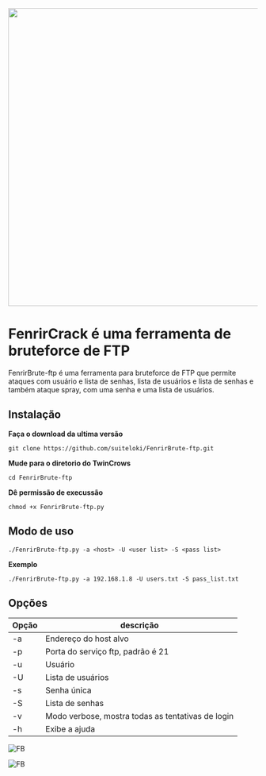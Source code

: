 <img src="https://raw.githubusercontent.com/leonardor666/images/main/fenrir.jpg"  height="600" />

# FenrirCrack é uma ferramenta de bruteforce de FTP

FenrirBrute-ftp é uma ferramenta para bruteforce de FTP que permite ataques com usuário e lista de senhas, lista de usuários e lista de senhas e também ataque spray, com uma senha e uma lista de usuários.

## Instalação

**Faça o download da ultima versão**
```
git clone https://github.com/suiteloki/FenrirBrute-ftp.git
```
**Mude para o diretorio do TwinCrows**
```
cd FenrirBrute-ftp
```
**Dê permissão de execussão**
```
chmod +x FenrirBrute-ftp.py
```
## Modo de uso
```
./FenrirBrute-ftp.py -a <host> -U <user list> -S <pass list>
```
**Exemplo**
```
./FenrirBrute-ftp.py -a 192.168.1.8 -U users.txt -S pass_list.txt
```

## Opções

|Opção|descrição|
|-----|---------|
| -a | Endereço do host alvo|
| -p | Porta do serviço ftp, padrão é 21|
| -u | Usuário|
| -U | Lista de usuários|
| -s | Senha única|
| -S | Lista de senhas|
| -v | Modo verbose, mostra todas as tentativas de login|
| -h | Exibe a ajuda|



![FB](https://raw.githubusercontent.com/leonardor666/images/main/fb/fb1.jpg)

![FB](https://raw.githubusercontent.com/leonardor666/images/main/fb/fb2.jpg)
